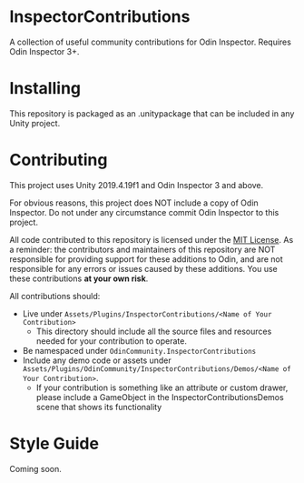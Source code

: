 # InspectorContributions
A collection of useful community contributions for Odin Inspector. Requires Odin Inspector 3+.

# Installing
This repository is packaged as an .unitypackage that can be included in any Unity project. 

# Contributing
This project uses Unity 2019.4.19f1 and Odin Inspector 3 and above.

For obvious reasons, this project does NOT include a copy of Odin Inspector. Do not under any circumstance commit Odin Inspector to this project.

All code contributed to this repository is licensed under the [MIT License](https://opensource.org/licenses/MIT). As a reminder: the contributors and maintainers of this repository are NOT responsible for providing support for these additions to Odin, and are not responsible for any errors or issues caused by these additions. You use these contributions **at your own risk**.

All contributions should:
* Live under `Assets/Plugins/InspectorContributions/<Name of Your Contribution>`
  * This directory should include all the source files and resources needed for your contribution to operate.
* Be namespaced under `OdinCommunity.InspectorContributions`
* Include any demo code or assets under `Assets/Plugins/OdinCommunity/InspectorContributions/Demos/<Name of Your Contribution>`.
  * If your contribution is something like an attribute or custom drawer, please include a GameObject in the InspectorContributionsDemos scene that shows its functionality

# Style Guide
Coming soon.

